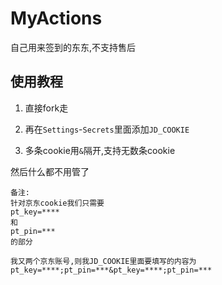# MyActions
自己用来签到的东东,不支持售后

## 使用教程

1. 直接fork走

2. 再在`Settings`-`Secrets`里面添加`JD_COOKIE`

3. 多条cookie用`&`隔开,支持无数条cookie

然后什么都不用管了

```
备注:
针对京东cookie我们只需要
pt_key=****
和
pt_pin=***
的部分

我又两个京东账号,则我JD_COOKIE里面要填写的内容为
pt_key=****;pt_pin=***&pt_key=****;pt_pin=***
```
